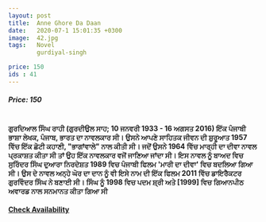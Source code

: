 ```yaml
---
layout: post
title:  Anne Ghore Da Daan
date:   2020-07-1 15:01:35 +0300
image:  42.jpg
tags:   Novel
        gurdiyal-singh

price: 150
ids : 41
---
```



<h5>Price: 150</h5><br>
<strong>
ਗੁਰਦਿਆਲ ਸਿੰਘ ਰਾਹੀ (ਗੁਰਦੀਉਲ ਸਾਹ; 10 ਜਨਵਰੀ 1933 - 16 ਅਗਸਤ 2016) ਇੱਕ ਪੰਜਾਬੀ ਭਾਸ਼ਾ ਲੇਖਕ, ਪੰਜਾਬ, ਭਾਰਤ ਦਾ ਨਾਵਲਕਾਰ ਸੀ। ਉਸਨੇ ਆਪਣੇ ਸਾਹਿਤਕ ਜੀਵਨ ਦੀ ਸ਼ੁਰੂਆਤ 1957 ਵਿੱਚ ਇੱਕ ਛੋਟੀ ਕਹਾਣੀ, "ਭਾਗਾਂਵਾਲੇ" ਨਾਲ ਕੀਤੀ ਸੀ।  ਜਦੋਂ ਉਸਨੇ 1964 ਵਿੱਚ ਮਾਰ੍ਹੀ ਦਾ ਦੀਵਾ ਨਾਵਲ ਪ੍ਰਕਾਸ਼ਤ ਕੀਤਾ ਸੀ ਤਾਂ ਉਹ ਇੱਕ ਨਾਵਲਕਾਰ ਵਜੋਂ ਜਾਣਿਆ ਜਾਂਦਾ ਸੀ। ਇਸ ਨਾਵਲ ਨੂੰ ਬਾਅਦ ਵਿਚ ਸੁਰਿੰਦਰ ਸਿੰਘ ਦੁਆਰਾ ਨਿਰਦੇਸ਼ਤ 1989 ਵਿਚ ਪੰਜਾਬੀ ਫਿਲਮ 'ਮਾਰੀ ਦਾ ਦੀਵਾ' ਵਿਚ ਬਦਲਿਆ ਗਿਆ ਸੀ। ਉਸ ਦੇ ਨਾਵਲ ਅਨ੍ਹੇ ਘੋਰ ਦਾ ਦਾਨ ਨੂੰ ਵੀ ਇਸੇ ਨਾਮ ਦੀ ਇੱਕ ਫਿਲਮ 2011 ਵਿੱਚ ਡਾਇਰੈਕਟਰ ਗੁਰਵਿੰਦਰ ਸਿੰਘ ਨੇ ਬਣਾਈ ਸੀ।  ਸਿੰਘ ਨੂੰ 1998 ਵਿਚ ਪਦਮ ਸ਼੍ਰੀ ਅਤੇ [1999] ਵਿਚ ਗਿਆਨਪੀਠ ਅਵਾਰਡ ਨਾਲ ਸਨਮਾਨਤ ਕੀਤਾ ਗਿਆ ਸੀ
</strong>
<h4><a class="add-cart cart1" href="{{ site.baseurl }}/books#41"><b>Check Availability</b></a></h4>






<body>
 <script src="{{ site.baseurl }}/js/main.js"></script>
 </body>


 
